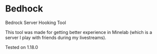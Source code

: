 # Bedhock
Bedrock Server Hooking Tool

This tool was made for getting better experience in Minelab (which is a server I play with friends during my livestreams).

Tested on 1.18.0